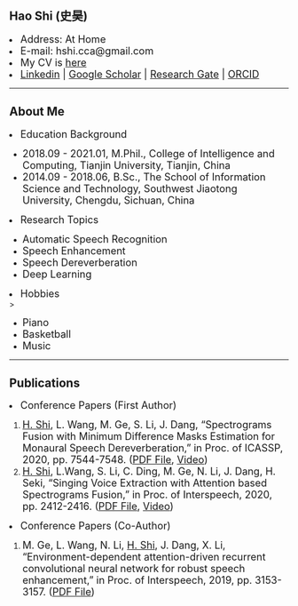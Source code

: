 <html lang="en">

<body>
<!-- <img src="pic/shihao.jpg" width="120" height="160" align="left" border-style="solid" border-width="2pt" border-color="black"> -->
<div class="navigation">
  <br><br/>
  <!-- <font size="5" color="#000000"> <b> Hao Shi (史昊) </b> </font> -->
  <h2> Hao Shi (史昊) </h2>
  <li> <font size="4"> Address: At Home </font> </li>
  <li> <font size="4"> E-mail: hshi.cca@gmail.com </font> </li>
  <li> <font size="4"> My CV is <a href="pdf/My_CV.pdf">here</a>  </font> </li>
  <li> <font size="4"> <a href="https://www.linkedin.com/in/hao-shi-29300b1b2/">Linkedin</a> | 
    <a href="https://scholar.google.com/citations?user=DclFbLwAAAAJ&hl=zh-CN">Google Scholar</a> | 
    <a href="https://www.researchgate.net/profile/Hao_Shi43">Research Gate</a> | 
    <a href="https://orcid.org/0000-0003-3373-2147">ORCID</a> </font> </li>
</div>
  
<HR>

<div class="content"> 
 <!-- <h2> <font color="#cc0099"> About Me </font></h2> -->
<h2> About Me </h2>
<li> <font size="4">Education Background </font> </li>
<ul>
<li> <font size="4"> 2018.09 - 2021.01, M.Phil., College of Intelligence and Computing, Tianjin University, Tianjin, China  </font> </li>
<li> <font size="4"> 2014.09 - 2018.06, B.Sc., The School of Information Science and Technology, Southwest Jiaotong University, Chengdu, Sichuan, China </font>  </li>
</ul>
<li> <font size="4">Research Topics</font>  </li>
<ul>
<li> <font size="4"> Automatic Speech Recognition </font>  </li>
<li> <font size="4"> Speech Enhancement </font> </li>
<li> <font size="4"> Speech Dereverberation </font> </li>
<li> <font size="4"> Deep Learning </font> </li>
</ul>
<li> <font size="4">Hobbies</font> </li>>
<ul>
<li> <font size="4"> Piano </font> </li>
<li> <font size="4"> Basketball </font> </li>
<li> <font size="4"> Music </font> </li>
</ul>
</div>

<HR>
  
<div class="content"> 
<h2> Publications </h2>
<li> <font size="4"> Conference Papers (First Author)</font> </li>
<ol>
<li><font size="4"> <u>H. Shi</u>, L. Wang, M. Ge, S. Li, J. Dang, “Spectrograms Fusion with Minimum Difference Masks Estimation for Monaural Speech Dereverberation,” in Proc. of ICASSP, 2020, pp. 7544-7548. (<a href="pdf/0007539.pdf"><u>PDF File</u></a>, <a href="videos/ICASSP2020-3378-SPECTROGRAMS FUSION WITH MINIMUM DIFFERENCE MASKS ESTIMATION FOR MONAURAL SPEECH DEREVERBERATION-Hao Shi.mp4"><u>Video</u></a>)  </font></li>
<li><font size="4"> <u>H. Shi</u>, L.Wang, S. Li, C. Ding, M. Ge, N. Li, J. Dang, H. Seki, “Singing Voice Extraction with Attention based Spectrograms Fusion,” in Proc. of Interspeech, 2020, pp. 2412-2416. (<a href="pdf/Wed-1-11-1.pdf"><u>PDF File</u></a>, <a href="videos/1043_paper_Hao Shi_Singing Voice Extraction with Attention based Spectrograms Fusion.mp4"><u>Video</u></a>) </font> </li>
</ol>


<li> <font size="4">Conference Papers (Co-Author)</font> </li>
<ol>
<li><font size="4"> M. Ge, L. Wang, N. Li, <u>H. Shi</u>, J. Dang, X. Li, “Environment-dependent attention-driven recurrent convolutional neural network for robust speech enhancement,” in Proc. of Interspeech, 2019, pp. 3153-3157. (<a href="pdf/1477.pdf"><u>PDF File</u></a>)  </font></li>
</ol>

</div>


</body></html>
